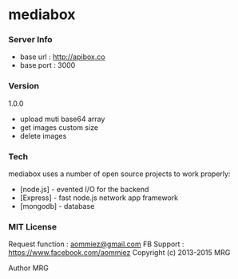 # mediabox
### Server Info
- base url : http://apibox.co
- base port : 3000

### Version
1.0.0
- upload muti base64 array
- get images custom size
- delete images

### Tech

mediabox uses a number of open source projects to work properly:
* [node.js] - evented I/O for the backend
* [Express] - fast node.js network app framework
* [mongodb] - database

### MIT License

Request function : aommiez@gmail.com
FB Support : https://www.facebook.com/aommiez
Copyright (c) 2013-2015 MRG

Author MRG

